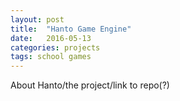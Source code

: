 ```yaml
---
layout: post
title:  "Hanto Game Engine"
date:   2016-05-13
categories: projects
tags: school games
---
```


About Hanto/the project/link to repo(?)
